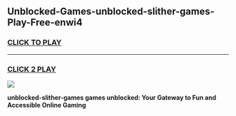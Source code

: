 
## Unblocked-Games-unblocked-slither-games-Play-Free-enwi4
<h3>
<a href="https://premium76.site?title=unblocked-slither-games&ref=10A">CLICK TO PLAY</a></h3>
<hr>

<h3>
<a href="https://premium76.site?title=unblocked-slither-games&ref=10A">CLICK 2 PLAY</a>
  
</h3>

<a href="https://premium76.site?title=unblocked-slither-games&ref=10A"><img src="https://clearcache.store/games.png"></a>


**unblocked-slither-games games unblocked: Your Gateway to Fun and Accessible Online Gaming**
